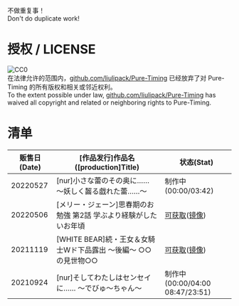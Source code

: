 不做重复事！  
Don't do duplicate work!

# 授权 / LICENSE
![CC0](https://licensebuttons.net/p/zero/1.0/88x31.png)  
在法律允许的范围内，[github.com/liulipack/Pure-Timing](https://creativecommons.org/choose/zero/github.com/liulipack/Pure-Timing) 已经放弃了对 Pure-Timing 的所有版权和相关或邻近权利。  
To the extent possible under law, [github.com/liulipack/Pure-Timing](https://creativecommons.org/choose/zero/github.com/liulipack/Pure-Timing) has waived all copyright and related or neighboring rights to Pure-Timing.


# 清单

贩售日(Date) | \[作品发行]作品名(\[production]Title) | 状态(Stat)
| - | - | -
20220527 | \[nur]小さな蕾のその奥に…… ～妖しく齧る戯れた蕾……～ | 制作中(00:00/03:42)
20220506 | \[メリー・ジェーン]思春期のお勉強 第2話 学ぶより経験がしたいお年頃 | [可获取](https://raw.githubusercontent.com/liulipack/Pure-Timing/main/2022/05/[メリー・ジェーン]思春期のお勉強%20第2話%20学ぶより経験がしたいお年頃.ass)([镜像](https://pure-timing.oss-cn-hangzhou.aliyuncs.com/2022/05/[メリー・ジェーン]思春期のお勉強%20第2話%20学ぶより経験がしたいお年頃.ass))
20211119 | \[WHITE BEAR]続・王女＆女騎士Wド下品露出 ～後編～ <span title="恥辱">○○</span>の見世物<span title="奴隷">○○</span> | [可获取](https://raw.githubusercontent.com/liulipack/Pure-Timing/main/2021/11/[WHITE%20BEAR]続・王女＆女騎士Wド下品露出%20～後編～%20○○の見世物○○.ass)([镜像](https://pure-timing.oss-cn-hangzhou.aliyuncs.com/2021/11/[WHITE%20BEAR]続・王女＆女騎士Wド下品露出%20～後編～%20○○の見世物○○.ass))
20210924 | \[nur]そしてわたしはセンセイに…… ～でびゅ～ちゃん～ | 制作中(00:00/04:00 08:47/23:51)
